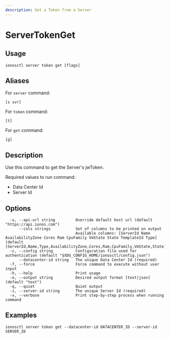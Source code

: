 ```yaml
---
description: Get a Token from a Server
---
```


# ServerTokenGet

## Usage

```text
ionosctl server token get [flags]
```

## Aliases

For `server` command:

```text
[s svr]
```

For `token` command:

```text
[t]
```

For `get` command:

```text
[g]
```

## Description

Use this command to get the Server's jwToken.

Required values to run command:

* Data Center Id
* Server Id

## Options

```text
  -u, --api-url string         Override default host url (default "https://api.ionos.com")
      --cols strings           Set of columns to be printed on output 
                               Available columns: [ServerId Name AvailabilityZone Cores Ram CpuFamily VmState State TemplateId Type] (default [ServerId,Name,Type,AvailabilityZone,Cores,Ram,CpuFamily,VmState,State])
  -c, --config string          Configuration file used for authentication (default "$XDG_CONFIG_HOME/ionosctl/config.json")
      --datacenter-id string   The unique Data Center Id (required)
  -f, --force                  Force command to execute without user input
  -h, --help                   Print usage
  -o, --output string          Desired output format [text|json] (default "text")
  -q, --quiet                  Quiet output
  -i, --server-id string       The unique Server Id (required)
  -v, --verbose                Print step-by-step process when running command
```

## Examples

```text
ionosctl server token get --datacenter-id DATACENTER_ID --server-id SERVER_ID
```

